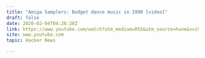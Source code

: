 ```yaml
---
title: "Amiga Samplers: Budget dance music in 1990 [video]"
draft: false
date: 2020-02-04T04:26:28Z
link: https://www.youtube.com/watch?utm_medium=RSS&utm_source=hune&v=i9MXYZh1jcs
site: www.youtube.com
topic: Hacker News  

---
```

